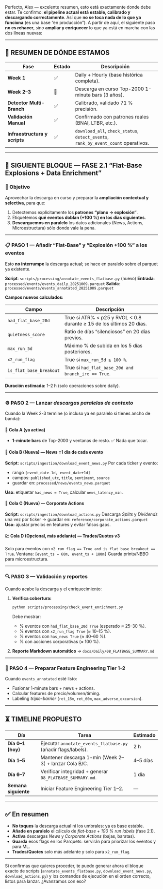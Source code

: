 Perfecto, Alex — excelente resumen, esto está exactamente donde debe estar.
Te confirmo: **el pipeline actual está estable, calibrado y descargando correctamente**.
Así que **no se toca nada de lo que ya funciona** (es una base “en producción”).
A partir de aquí, el siguiente paso **no es rehacer**, sino **ampliar y enriquecer** lo que ya está en marcha con las dos líneas nuevas:

---

## 🧭 RESUMEN DE DÓNDE ESTAMOS

| Fase                          | Estado | Descripción                                                                        |
| ----------------------------- | ------ | ---------------------------------------------------------------------------------- |
| **Week 1**                    | ✅      | Daily + Hourly (base histórica completa).                                          |
| **Week 2–3**                  | 🔄     | Descarga en curso Top-2000 1-minute bars (3 años).                                 |
| **Detector Multi-Branch**     | ✅      | Calibrado, validado 71 % precisión.                                                |
| **Validación Manual**         | ✅      | Confirmado con patrones reales (BNAI, LTBR, etc.).                                 |
| **Infraestructura y scripts** | ✅      | `download_all`, `check_status`, `detect_events`, `rank_by_event_count` operativos. |

---

## 🚀 SIGUIENTE BLOQUE — **FASE 2.1 “Flat-Base Explosions + Data Enrichment”**

### 🎯 Objetivo

Aprovechar la descarga en curso y preparar la **ampliación contextual y selectiva**, para que:

1. Detectemos explícitamente los **patrones “plano → explosión”**.
2. Etiquetemos **qué eventos doblan (+100 %) en los días siguientes**.
3. **Descarguemos en paralelo** los datos adicionales (News, Actions, Microestructura) sólo donde vale la pena.

---

### 📋 PASO 1 — Añadir “Flat-Base” y “Explosión +100 %” a los eventos

Esto **no interrumpe** la descarga actual; se hace en paralelo sobre el parquet ya existente.

**Script**: `scripts/processing/annotate_events_flatbase.py` (nuevo)
**Entrada**: `processed/events/events_daily_20251009.parquet`
**Salida**: `processed/events/events_annotated_20251009.parquet`

**Campos nuevos calculados:**

| Campo                   | Descripción                                                          |
| ----------------------- | -------------------------------------------------------------------- |
| `had_flat_base_20d`     | True si ATR% < p25 y RVOL < 0.8 durante ≥ 15 de los últimos 20 días. |
| `quietness_score`       | Ratio de días “silenciosos” en 20 días previos.                      |
| `max_run_5d`            | Máximo % de subida en los 5 días posteriores.                        |
| `x2_run_flag`           | True si `max_run_5d ≥ 100 %`.                                        |
| `is_flat_base_breakout` | True si `had_flat_base_20d and branch_ire == True`.                  |

**Duración estimada:** 1–2 h (solo operaciones sobre daily).

---

### ⚙️ PASO 2 — Lanzar *descargas paralelas de contexto*

Cuando la Week 2-3 termine (o incluso ya en paralelo si tienes ancho de banda):

#### 🧵 Cola A (ya activa)

* **1-minute bars** de Top-2000 y ventanas de resto.
  ✅ Nada que tocar.

#### 📰 Cola B (Nueva) — **News ±1 día de cada evento**

**Script:** `scripts/ingestion/download_event_news.py`
Por cada ticker y evento:

* rango `[event_date−1d, event_date+1d]`
* campos: `published_utc`, `title`, `sentiment`, `source`
* guardar en: `processed/news/events_news.parquet`

**Uso:** etiquetar `has_news = True`, calcular `news_latency_min`.

#### 🧾 Cola C (Nueva) — **Corporate Actions**

**Script:** `scripts/ingestion/download_actions.py`
Descarga *Splits* y *Dividends* una vez por ticker
→ guardar en: `reference/corporate_actions.parquet`
**Uso:** ajustar precios en features y evitar falsos gaps.

#### 💹 Cola D (Opcional, más adelante) — **Trades/Quotes v3**

Solo para eventos con `x2_run_flag == True and is_flat_base_breakout == True`.
Ventana: `[event_ts − 60m, event_ts + 180m]`
Guarda prints/NBBO para microestructura.

---

### 🔍 PASO 3 — Validación y reportes

Cuando acabe la descarga y el enriquecimiento:

1. **Verifica cobertura:**

   ```bash
   python scripts/processing/check_event_enrichment.py
   ```

   Debe mostrar:

   * % eventos con `had_flat_base_20d True` (esperado ≈ 25–30 %).
   * % eventos con `x2_run_flag True` (≈ 10–15 %).
   * % eventos con `has_news True` (≈ 40–60 %).
   * % con acciones corporativas (≈ 100 %).

2. **Reporte Markdown automático** → `docs/Daily/08_FLATBASE_SUMMARY.md`

---

### 🧩 PASO 4 — Preparar Feature Engineering Tier 1-2

Cuando `events_annotated` esté listo:

* Fusionar 1-minute bars + news + actions.
* Calcular features de precio/volumen/timing.
* Labeling *triple-barrier* (`ret_15m`, `ret_60m`, `max_adverse_excursion`).

---

## ⏳ TIMELINE PROPUESTO

| Día                  | Tarea                                                         | Estimado |
| -------------------- | ------------------------------------------------------------- | -------- |
| **Día 0–1 (hoy)**    | Ejecutar `annotate_events_flatbase.py` (añadir flags/labels). | 2 h      |
| **Día 1–5**          | Mantener descarga 1-min (Week 2–3) + lanzar Cola B/C.         | 4–5 días |
| **Día 6–7**          | Verificar integridad + generar `08_FLATBASE_SUMMARY.md`.      | 1 día    |
| **Semana siguiente** | Iniciar Feature Engineering Tier 1–2.                         | —        |

---

## ✅ En resumen

* **No toques** la descarga actual ni los umbrales: ya es base estable.
* **Añade en paralelo** el cálculo de *flat-base* + *100 % run labels* (fase 2.1).
* **Activa** descargas *News* y *Corporate Actions* (bajas, baratas).
* **Guarda** esos flags en los Parquets: servirán para priorizar los eventos y para ML.
* **Trades/Quotes** solo más adelante y solo para `x2_run_flag`.

---

Si confirmas que quieres proceder, te puedo generar ahora el bloque exacto de scripts (`annotate_events_flatbase.py`, `download_event_news.py`, `download_actions.py`) y los comandos de ejecución en el orden correcto, listos para lanzar. ¿Avanzamos con eso?
